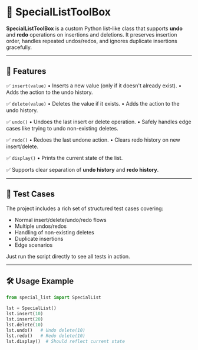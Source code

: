 # 📝 SpecialListToolBox

**SpecialListToolBox** is a custom Python list-like class that supports **undo** and **redo** operations on insertions and deletions.
It preserves insertion order, handles repeated undos/redos, and ignores duplicate insertions gracefully.

---

## 🚀 Features

✅ `insert(value)`
• Inserts a new value (only if it doesn't already exist).
• Adds the action to the undo history.

✅ `delete(value)`
• Deletes the value if it exists.
• Adds the action to the undo history.

✅ `undo()`
• Undoes the last insert or delete operation.
• Safely handles edge cases like trying to undo non-existing deletes.

✅ `redo()`
• Redoes the last undone action.
• Clears redo history on new insert/delete.

✅ `display()`
• Prints the current state of the list.

✅ Supports clear separation of **undo history** and **redo history**.

---

## 🧪 Test Cases

The project includes a rich set of structured test cases covering:

* Normal insert/delete/undo/redo flows
* Multiple undos/redos
* Handling of non-existing deletes
* Duplicate insertions
* Edge scenarios

Just run the script directly to see all tests in action.

---

## 🛠️ Usage Example

```python
from special_list import SpecialList 

lst = SpecialList()
lst.insert(10)
lst.insert(20)
lst.delete(10)
lst.undo()   # Undo delete(10)
lst.redo()   # Redo delete(10)
lst.display()  # Should reflect current state
```